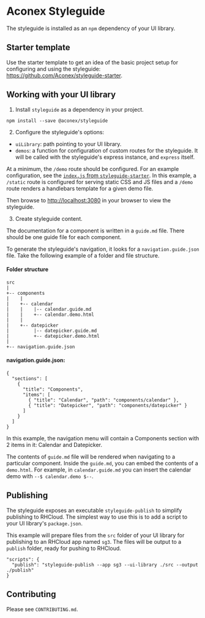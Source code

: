 # Aconex Styleguide

The styleguide is installed as an `npm` dependency of your UI library.

## Starter template

Use the starter template to get an idea of the basic project setup for configuring and using the styleguide: <https://github.com/Aconex/styleguide-starter>.

## Working with your UI library

1. Install `styleguide` as a dependency in your project.

  ```
  npm install --save @aconex/styleguide
  ```

2. Configure the styleguide's options:

  - `uiLibrary`: path pointing to your UI library.
  - `demos`: a function for configuration of custom routes for the styleguide. It will be called with the styleguide's express instance, and `express` itself.

  At a minimum, the `/demo` route should be configured. For an example configuration, see the [`index.js` from `styleguide-starter`](https://github.com/Aconex/styleguide-starter/blob/master/index.js). In this example, a `/static` route is configured for serving static CSS and JS files and a `/demo` route renders a handlebars template for a given demo file.

  Then browse to <http://localhost:3080> in your browser to view the styleguide.

3. Create styleguide content.

  The documentation for a component is written in a `guide.md` file. There should be one guide file for each component.

  To generate the styleguide's navigation, it looks for a `navigation.guide.json` file. Take the following example of a folder and file structure.

  #### Folder structure

  ```
  src
  |
  +-- components
  |    |
  |    +-- calendar
  |    |    |-- calendar.guide.md
  |    |    +-- calendar.demo.html
  |    |
  |    +-- datepicker
  |         |-- datepicker.guide.md
  |         +-- datepicker.demo.html
  |
  +-- navigation.guide.json
  ```

  #### navigation.guide.json:

  ```
  {
    "sections": [
      {
        "title": "Components",
        "items": [
          { "title": "Calendar", "path": "components/calendar" },
          { "title": "Datepicker", "path": "components/datepicker" }
        ]
      }
    ]
  }
  ```

  In this example, the navigation menu will contain a Components section with 2 items in it: Calendar and Datepicker.

  The contents of `guide.md` file will be rendered when navigating to a particular component. Inside the `guide.md`, you can embed the contents of a `demo.html`. For example, in `calendar.guide.md` you can insert the calendar demo with `--$ calendar.demo $--`.

## Publishing

The styleguide exposes an executable `styleguide-publish` to simplify publishing to RHCloud. The simplest way to use this is to add a script to your UI library's `package.json`.

This example will prepare files from the `src` folder of your UI library for publishing to an RHCloud app named `sg3`. The files will be output to a `publish` folder, ready for pushing to RHCloud.

```
"scripts": {
  "publish": "styleguide-publish --app sg3 --ui-library ./src --output ./publish"
}
```

## Contributing

Please see `CONTRIBUTING.md`.
